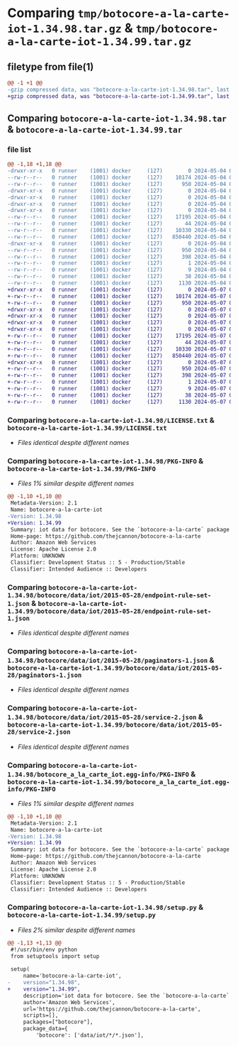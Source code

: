 # Comparing `tmp/botocore-a-la-carte-iot-1.34.98.tar.gz` & `tmp/botocore-a-la-carte-iot-1.34.99.tar.gz`

## filetype from file(1)

```diff
@@ -1 +1 @@
-gzip compressed data, was "botocore-a-la-carte-iot-1.34.98.tar", last modified: Sat May  4 01:01:23 2024, max compression
+gzip compressed data, was "botocore-a-la-carte-iot-1.34.99.tar", last modified: Tue May  7 01:02:25 2024, max compression
```

## Comparing `botocore-a-la-carte-iot-1.34.98.tar` & `botocore-a-la-carte-iot-1.34.99.tar`

### file list

```diff
@@ -1,18 +1,18 @@
-drwxr-xr-x   0 runner    (1001) docker     (127)        0 2024-05-04 01:01:23.390110 botocore-a-la-carte-iot-1.34.98/
--rw-r--r--   0 runner    (1001) docker     (127)    10174 2024-05-04 01:01:23.000000 botocore-a-la-carte-iot-1.34.98/LICENSE.txt
--rw-r--r--   0 runner    (1001) docker     (127)      950 2024-05-04 01:01:23.390110 botocore-a-la-carte-iot-1.34.98/PKG-INFO
-drwxr-xr-x   0 runner    (1001) docker     (127)        0 2024-05-04 01:01:23.386110 botocore-a-la-carte-iot-1.34.98/botocore/
-drwxr-xr-x   0 runner    (1001) docker     (127)        0 2024-05-04 01:01:23.386110 botocore-a-la-carte-iot-1.34.98/botocore/data/
-drwxr-xr-x   0 runner    (1001) docker     (127)        0 2024-05-04 01:01:23.386110 botocore-a-la-carte-iot-1.34.98/botocore/data/iot/
-drwxr-xr-x   0 runner    (1001) docker     (127)        0 2024-05-04 01:01:23.386110 botocore-a-la-carte-iot-1.34.98/botocore/data/iot/2015-05-28/
--rw-r--r--   0 runner    (1001) docker     (127)    17195 2024-05-04 01:01:11.000000 botocore-a-la-carte-iot-1.34.98/botocore/data/iot/2015-05-28/endpoint-rule-set-1.json
--rw-r--r--   0 runner    (1001) docker     (127)       44 2024-05-04 01:01:11.000000 botocore-a-la-carte-iot-1.34.98/botocore/data/iot/2015-05-28/examples-1.json
--rw-r--r--   0 runner    (1001) docker     (127)    10330 2024-05-04 01:01:11.000000 botocore-a-la-carte-iot-1.34.98/botocore/data/iot/2015-05-28/paginators-1.json
--rw-r--r--   0 runner    (1001) docker     (127)   850440 2024-05-04 01:01:11.000000 botocore-a-la-carte-iot-1.34.98/botocore/data/iot/2015-05-28/service-2.json
-drwxr-xr-x   0 runner    (1001) docker     (127)        0 2024-05-04 01:01:23.390110 botocore-a-la-carte-iot-1.34.98/botocore_a_la_carte_iot.egg-info/
--rw-r--r--   0 runner    (1001) docker     (127)      950 2024-05-04 01:01:23.000000 botocore-a-la-carte-iot-1.34.98/botocore_a_la_carte_iot.egg-info/PKG-INFO
--rw-r--r--   0 runner    (1001) docker     (127)      398 2024-05-04 01:01:23.000000 botocore-a-la-carte-iot-1.34.98/botocore_a_la_carte_iot.egg-info/SOURCES.txt
--rw-r--r--   0 runner    (1001) docker     (127)        1 2024-05-04 01:01:23.000000 botocore-a-la-carte-iot-1.34.98/botocore_a_la_carte_iot.egg-info/dependency_links.txt
--rw-r--r--   0 runner    (1001) docker     (127)        9 2024-05-04 01:01:23.000000 botocore-a-la-carte-iot-1.34.98/botocore_a_la_carte_iot.egg-info/top_level.txt
--rw-r--r--   0 runner    (1001) docker     (127)       38 2024-05-04 01:01:23.390110 botocore-a-la-carte-iot-1.34.98/setup.cfg
--rw-r--r--   0 runner    (1001) docker     (127)     1130 2024-05-04 01:01:23.000000 botocore-a-la-carte-iot-1.34.98/setup.py
+drwxr-xr-x   0 runner    (1001) docker     (127)        0 2024-05-07 01:02:25.396100 botocore-a-la-carte-iot-1.34.99/
+-rw-r--r--   0 runner    (1001) docker     (127)    10174 2024-05-07 01:02:25.000000 botocore-a-la-carte-iot-1.34.99/LICENSE.txt
+-rw-r--r--   0 runner    (1001) docker     (127)      950 2024-05-07 01:02:25.396100 botocore-a-la-carte-iot-1.34.99/PKG-INFO
+drwxr-xr-x   0 runner    (1001) docker     (127)        0 2024-05-07 01:02:25.396100 botocore-a-la-carte-iot-1.34.99/botocore/
+drwxr-xr-x   0 runner    (1001) docker     (127)        0 2024-05-07 01:02:25.396100 botocore-a-la-carte-iot-1.34.99/botocore/data/
+drwxr-xr-x   0 runner    (1001) docker     (127)        0 2024-05-07 01:02:25.396100 botocore-a-la-carte-iot-1.34.99/botocore/data/iot/
+drwxr-xr-x   0 runner    (1001) docker     (127)        0 2024-05-07 01:02:25.396100 botocore-a-la-carte-iot-1.34.99/botocore/data/iot/2015-05-28/
+-rw-r--r--   0 runner    (1001) docker     (127)    17195 2024-05-07 01:02:10.000000 botocore-a-la-carte-iot-1.34.99/botocore/data/iot/2015-05-28/endpoint-rule-set-1.json
+-rw-r--r--   0 runner    (1001) docker     (127)       44 2024-05-07 01:02:10.000000 botocore-a-la-carte-iot-1.34.99/botocore/data/iot/2015-05-28/examples-1.json
+-rw-r--r--   0 runner    (1001) docker     (127)    10330 2024-05-07 01:02:10.000000 botocore-a-la-carte-iot-1.34.99/botocore/data/iot/2015-05-28/paginators-1.json
+-rw-r--r--   0 runner    (1001) docker     (127)   850440 2024-05-07 01:02:10.000000 botocore-a-la-carte-iot-1.34.99/botocore/data/iot/2015-05-28/service-2.json
+drwxr-xr-x   0 runner    (1001) docker     (127)        0 2024-05-07 01:02:25.396100 botocore-a-la-carte-iot-1.34.99/botocore_a_la_carte_iot.egg-info/
+-rw-r--r--   0 runner    (1001) docker     (127)      950 2024-05-07 01:02:25.000000 botocore-a-la-carte-iot-1.34.99/botocore_a_la_carte_iot.egg-info/PKG-INFO
+-rw-r--r--   0 runner    (1001) docker     (127)      398 2024-05-07 01:02:25.000000 botocore-a-la-carte-iot-1.34.99/botocore_a_la_carte_iot.egg-info/SOURCES.txt
+-rw-r--r--   0 runner    (1001) docker     (127)        1 2024-05-07 01:02:25.000000 botocore-a-la-carte-iot-1.34.99/botocore_a_la_carte_iot.egg-info/dependency_links.txt
+-rw-r--r--   0 runner    (1001) docker     (127)        9 2024-05-07 01:02:25.000000 botocore-a-la-carte-iot-1.34.99/botocore_a_la_carte_iot.egg-info/top_level.txt
+-rw-r--r--   0 runner    (1001) docker     (127)       38 2024-05-07 01:02:25.396100 botocore-a-la-carte-iot-1.34.99/setup.cfg
+-rw-r--r--   0 runner    (1001) docker     (127)     1130 2024-05-07 01:02:25.000000 botocore-a-la-carte-iot-1.34.99/setup.py
```

### Comparing `botocore-a-la-carte-iot-1.34.98/LICENSE.txt` & `botocore-a-la-carte-iot-1.34.99/LICENSE.txt`

 * *Files identical despite different names*

### Comparing `botocore-a-la-carte-iot-1.34.98/PKG-INFO` & `botocore-a-la-carte-iot-1.34.99/PKG-INFO`

 * *Files 1% similar despite different names*

```diff
@@ -1,10 +1,10 @@
 Metadata-Version: 2.1
 Name: botocore-a-la-carte-iot
-Version: 1.34.98
+Version: 1.34.99
 Summary: iot data for botocore. See the `botocore-a-la-carte` package for more info.
 Home-page: https://github.com/thejcannon/botocore-a-la-carte
 Author: Amazon Web Services
 License: Apache License 2.0
 Platform: UNKNOWN
 Classifier: Development Status :: 5 - Production/Stable
 Classifier: Intended Audience :: Developers
```

### Comparing `botocore-a-la-carte-iot-1.34.98/botocore/data/iot/2015-05-28/endpoint-rule-set-1.json` & `botocore-a-la-carte-iot-1.34.99/botocore/data/iot/2015-05-28/endpoint-rule-set-1.json`

 * *Files identical despite different names*

### Comparing `botocore-a-la-carte-iot-1.34.98/botocore/data/iot/2015-05-28/paginators-1.json` & `botocore-a-la-carte-iot-1.34.99/botocore/data/iot/2015-05-28/paginators-1.json`

 * *Files identical despite different names*

### Comparing `botocore-a-la-carte-iot-1.34.98/botocore/data/iot/2015-05-28/service-2.json` & `botocore-a-la-carte-iot-1.34.99/botocore/data/iot/2015-05-28/service-2.json`

 * *Files identical despite different names*

### Comparing `botocore-a-la-carte-iot-1.34.98/botocore_a_la_carte_iot.egg-info/PKG-INFO` & `botocore-a-la-carte-iot-1.34.99/botocore_a_la_carte_iot.egg-info/PKG-INFO`

 * *Files 1% similar despite different names*

```diff
@@ -1,10 +1,10 @@
 Metadata-Version: 2.1
 Name: botocore-a-la-carte-iot
-Version: 1.34.98
+Version: 1.34.99
 Summary: iot data for botocore. See the `botocore-a-la-carte` package for more info.
 Home-page: https://github.com/thejcannon/botocore-a-la-carte
 Author: Amazon Web Services
 License: Apache License 2.0
 Platform: UNKNOWN
 Classifier: Development Status :: 5 - Production/Stable
 Classifier: Intended Audience :: Developers
```

### Comparing `botocore-a-la-carte-iot-1.34.98/setup.py` & `botocore-a-la-carte-iot-1.34.99/setup.py`

 * *Files 2% similar despite different names*

```diff
@@ -1,13 +1,13 @@
 #!/usr/bin/env python
 from setuptools import setup
 
 setup(
     name='botocore-a-la-carte-iot',
-    version="1.34.98",
+    version="1.34.99",
     description='iot data for botocore. See the `botocore-a-la-carte` package for more info.',
     author='Amazon Web Services',
     url='https://github.com/thejcannon/botocore-a-la-carte',
     scripts=[],
     packages=["botocore"],
     package_data={
         'botocore': ['data/iot/*/*.json'],
```

